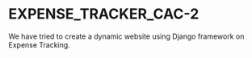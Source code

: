 # EXPENSE_TRACKER_CAC-2
We have tried to create a dynamic website using Django framework on Expense Tracking. 
